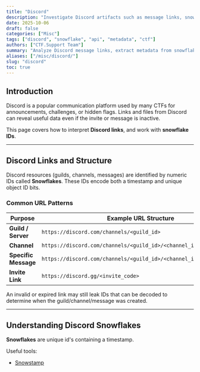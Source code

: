 ```yaml
---
title: "Discord"
description: "Investigate Discord artifacts such as message links, snowflake IDs, and API data used in CTF challenges."
date: 2025-10-06
draft: false
categories: ["Misc"]
tags: ["discord", "snowflake", "api", "metadata", "ctf"]
authors: ["CTF.Support Team"]
summary: "Analyze Discord message links, extract metadata from snowflake IDs, and understand how to gather open server information for CTF challenges."
aliases: ["/misc/discord/"]
slug: "discord"
toc: true
---
```


## Introduction

Discord is a popular communication platform used by many CTFs for announcements, challenges, or hidden flags.
Links and files from Discord can reveal useful data even if the invite or message is inactive.

This page covers how to interpret **Discord links**, and work with **snowflake IDs**.

---

## Discord Links and Structure

Discord resources (guilds, channels, messages) are identified by numeric IDs called **Snowflakes**.
These IDs encode both a timestamp and unique object ID bits.

### Common URL Patterns

| Purpose              | Example URL Structure                                               |
|----------------------|---------------------------------------------------------------------|
| **Guild / Server**   | `https://discord.com/channels/<guild_id>`                           |
| **Channel**          | `https://discord.com/channels/<guild_id>/<channel_id>`              |
| **Specific Message** | `https://discord.com/channels/<guild_id>/<channel_id>/<message_id>` |
| **Invite Link**      | `https://discord.gg/<invite_code>`                                  |

An invalid or expired link may still leak IDs that can be decoded to determine when the guild/channel/message was created.

---

## Understanding Discord Snowflakes

**Snowflakes** are unique id's containing a timestamp.

Useful tools:

- [Snowstamp](https://snowsta.mp/)
